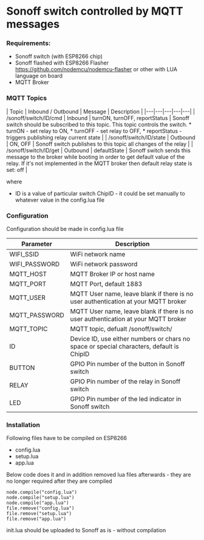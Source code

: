 # Sonoff switch controlled by MQTT messages

### Requirements:

* Sonoff switch (with ESP8266 chip)
* Sonoff flashed with ESP8266 Flasher https://github.com/nodemcu/nodemcu-flasher or other with LUA language on board
* MQTT Broker

### MQTT Topics

| Topic  | Inbound / Outbound | Message | Description |
|---|---|---|---|---| 
| /sonoff/switch/ID/cmd | Inbound | turnON, turnOFF, reportStatus |  Sonoff switch should be subscribed to this topic. This topic controls the switch. * turnON - set relay to ON, * turnOFF - set relay to OFF, * reportStatus - triggers publishing relay current state | 
| /sonoff/switch/ID/state | Outbound | ON, OFF | Sonoff switch publishes to this topic all changes of the relay |
| /sonoff/switch/ID/get | Outbound | defaultState | Sonoff switch sends this message to the broker while booting in order to get default value of the relay. If it's not implemented in the MQTT broker then default relay state is set: off | 

where 
*  ID is a value of particular switch ChipID - it could be set manually to whatever value in the config.lua file


### Configuration
Configuration should be made in config.lua file

| Parameter  | Description |
|---|---|
| WIFI_SSID  | WiFi network name |
| WIFI_PASSWORD   | WiFi network password |
| MQTT_HOST  | MQTT Broker IP or host name |
| MQTT_PORT  | MQTT Port, default 1883 |
| MQTT_USER  | MQTT User name, leave blank if there is no user authentication at your MQTT broker |
| MQTT_PASSWORD  | MQTT User name, leave blank if there is no user authentication at your MQTT broker |
| MQTT_TOPIC  | MQTT topic, defualt /sonoff/switch/ |
| ID | Device ID, use either numbers or chars no space or special characters, default is ChipID |
| BUTTON   | GPIO Pin number of the button in Sonoff switch |
| RELAY   | GPIO Pin number of the relay in Sonoff switch |
| LED   | GPIO Pin number of the led indicator in Sonoff switch |


### Installation

Following files have to be compiled on ESP8266
* config.lua
* setup.lua
* app.lua

Below code does it and in addition removed lua files afterwards - they are no longer required after they are compiled
``` 
node.compile("config.lua")
node.compile("setup.lua")
node.compile("app.lua")
file.remove("config.lua")
file.remove("setup.lua")
file.remove("app.lua")
```

init.lua should be uploaded to Sonoff as is - without compilation
